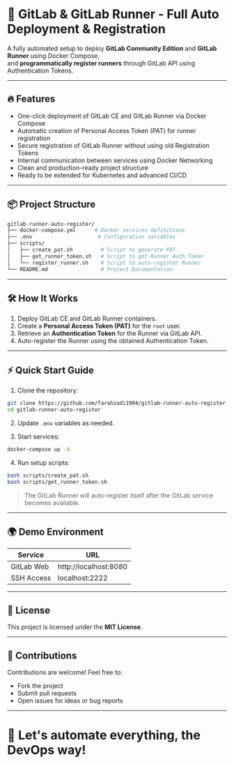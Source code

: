 # 🚀 GitLab & GitLab Runner - Full Auto Deployment & Registration

A fully automated setup to deploy **GitLab Community Edition** and **GitLab Runner** using Docker Compose,  
and **programmatically register runners** through GitLab API using Authentication Tokens.

---

## 🔥 Features

- One-click deployment of GitLab CE and GitLab Runner via Docker Compose
- Automatic creation of Personal Access Token (PAT) for runner registration
- Secure registration of GitLab Runner without using old Registration Tokens
- Internal communication between services using Docker Networking
- Clean and production-ready project structure
- Ready to be extended for Kubernetes and advanced CI/CD

---

## 📦 Project Structure

```bash
gitlab-runner-auto-register/
├── docker-compose.yml      # Docker services definitions
├── .env                     # Configuration variables
├── scripts/
│   ├── create_pat.sh         # Script to generate PAT
│   ├── get_runner_token.sh   # Script to get Runner Auth Token
│   └── register_runner.sh    # Script to auto-register Runner
└── README.md                 # Project Documentation
```

---

## 🛠 How It Works

1. Deploy GitLab CE and GitLab Runner containers.
2. Create a **Personal Access Token (PAT)** for the `root` user.
3. Retrieve an **Authentication Token** for the Runner via GitLab API.
4. Auto-register the Runner using the obtained Authentication Token.

---

## ⚡ Quick Start Guide

1. Clone the repository:

```bash
git clone https://github.com/farahzadi1994/gitlab-runner-auto-register.git
cd gitlab-runner-auto-register
```

2. Update `.env` variables as needed.

3. Start services:

```bash
docker-compose up -d
```

4. Run setup scripts:

```bash
bash scripts/create_pat.sh
bash scripts/get_runner_token.sh
```

> The GitLab Runner will auto-register itself after the GitLab service becomes available.

---

## 🌍 Demo Environment

| Service        | URL                     |
|----------------|--------------------------|
| GitLab Web     | http://localhost:8080     |
| SSH Access     | localhost:2222            |

---

## 📜 License

This project is licensed under the **MIT License**.

---

## 🤝 Contributions

Contributions are welcome! Feel free to:
- Fork the project
- Submit pull requests
- Open issues for ideas or bug reports

---

# 🌟 Let's automate everything, the DevOps way!
